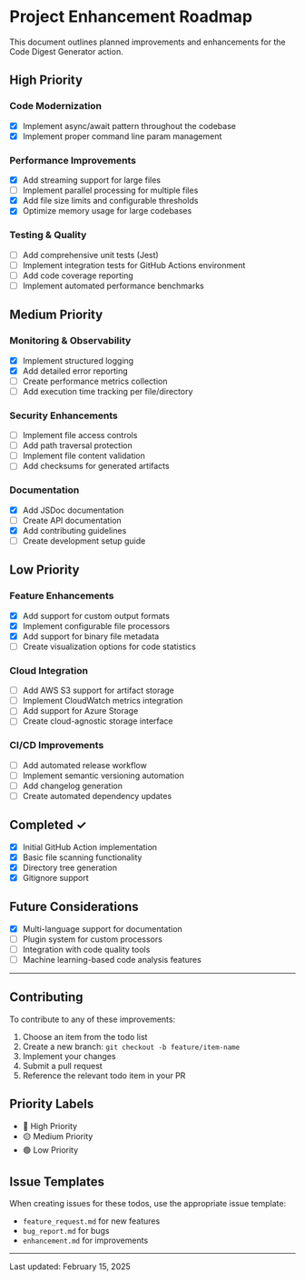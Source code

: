# Project Enhancement Roadmap

This document outlines planned improvements and enhancements for the Code Digest Generator action.

## High Priority

### Code Modernization

- [x] Implement async/await pattern throughout the codebase
- [x] Implement proper command line param management

### Performance Improvements

- [x] Add streaming support for large files
- [ ] Implement parallel processing for multiple files
- [x] Add file size limits and configurable thresholds
- [x] Optimize memory usage for large codebases

### Testing & Quality

- [ ] Add comprehensive unit tests (Jest)
- [ ] Implement integration tests for GitHub Actions environment
- [ ] Add code coverage reporting
- [ ] Implement automated performance benchmarks

## Medium Priority

### Monitoring & Observability

- [x] Implement structured logging
- [x] Add detailed error reporting
- [ ] Create performance metrics collection
- [ ] Add execution time tracking per file/directory

### Security Enhancements

- [ ] Implement file access controls
- [ ] Add path traversal protection
- [ ] Implement file content validation
- [ ] Add checksums for generated artifacts

### Documentation

- [x] Add JSDoc documentation
- [ ] Create API documentation
- [x] Add contributing guidelines
- [ ] Create development setup guide

## Low Priority

### Feature Enhancements

- [x] Add support for custom output formats
- [x] Implement configurable file processors
- [x] Add support for binary file metadata
- [ ] Create visualization options for code statistics

### Cloud Integration

- [ ] Add AWS S3 support for artifact storage
- [ ] Implement CloudWatch metrics integration
- [ ] Add support for Azure Storage
- [ ] Create cloud-agnostic storage interface

### CI/CD Improvements

- [ ] Add automated release workflow
- [ ] Implement semantic versioning automation
- [ ] Add changelog generation
- [ ] Create automated dependency updates

## Completed ✓

- [x] Initial GitHub Action implementation
- [x] Basic file scanning functionality
- [x] Directory tree generation
- [x] Gitignore support

## Future Considerations

- [x] Multi-language support for documentation
- [ ] Plugin system for custom processors
- [ ] Integration with code quality tools
- [ ] Machine learning-based code analysis features

---

## Contributing

To contribute to any of these improvements:

1. Choose an item from the todo list
2. Create a new branch: `git checkout -b feature/item-name`
3. Implement your changes
4. Submit a pull request
5. Reference the relevant todo item in your PR

## Priority Labels

- 🔴 High Priority
- 🟡 Medium Priority
- 🟢 Low Priority

## Issue Templates

When creating issues for these todos, use the appropriate issue template:

- `feature_request.md` for new features
- `bug_report.md` for bugs
- `enhancement.md` for improvements

---

Last updated: February 15, 2025
